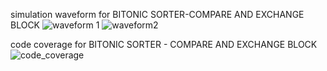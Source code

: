 simulation waveform for BITONIC SORTER-COMPARE AND EXCHANGE BLOCK
![waveform 1](https://github.com/akashravibhat/bitonic_sorter/assets/126980978/8fb63f90-344a-4760-b46c-1805ed2965b9)
![waveform2](https://github.com/akashravibhat/bitonic_sorter/assets/126980978/bb4527c8-ab50-44e0-a7e2-451a1ead0235)


code coverage for BITONIC SORTER - COMPARE AND EXCHANGE BLOCK
![code_coverage](https://github.com/akashravibhat/bitonic_sorter/assets/126980978/b4642324-8f0a-4229-a5f1-b1e01006d83b)
